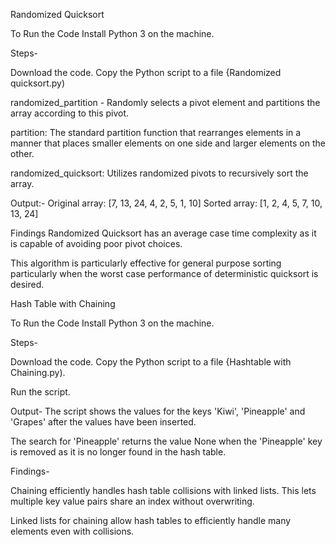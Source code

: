 Randomized Quicksort

To Run the Code Install Python 3 on the machine.

Steps-

Download the code. Copy the Python script to a file {Randomized quicksort.py)

randomized_partition - Randomly selects a pivot element and partitions the array according to this pivot.

partition: The standard partition function that rearranges elements in a manner that places smaller elements on one side and larger elements on the other.

randomized_quicksort: Utilizes randomized pivots to recursively sort the array.

Output:- Original array: [7, 13, 24, 4, 2, 5, 1, 10] Sorted array: [1, 2, 4, 5, 7, 10, 13, 24]

Findings
Randomized Quicksort has an average case time complexity as it is capable of avoiding poor pivot choices.

This algorithm is particularly effective for general purpose sorting particularly when the worst case performance of deterministic quicksort is desired.


Hash Table with Chaining

To Run the Code Install Python 3 on the machine.

Steps- 

Download the code. Copy the Python script to a file {Hashtable with Chaining.py).

Run the script.

Output- The script shows the values for the keys 'Kiwi', 'Pineapple' and 'Grapes' after the values have been inserted.

The search for 'Pineapple' returns the value None when the 'Pineapple' key is removed as it is no longer found in the hash table.

Findings-

Chaining efficiently handles hash table collisions with linked lists. This lets multiple key value pairs share an index without overwriting.

Linked lists for chaining allow hash tables to efficiently handle many elements even with collisions.
